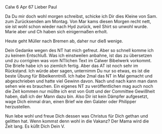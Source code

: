 Calw 6 Apr 67
Lieber Paul

Da Du mir doch wohl morgen schreibst, schicke ich Dir dies Kleine von Sam. zum Zurücksenden am Montag. Von Mar kams diesen Morgen recht nett, sie ist wohl schon wieder nach Hyd zurück, weil Shirt so unwohl wurde. Marie aber und Ch haben sich einigermaßen erholt.

Heute geht Müller nach Bremen ab, daher nur dieß wenige.

Dein Gedanke wegen des NT hat mich gefreut. Aber so schnell komme ich zu keinem Entschluß. Was ich einstweilen anbahne, ist das zu übersetzen und zu corrigiren was vom NTlichen Text im Calwer Bibelwerk vorkommt. Die Briefe habe ich so ziemlich fertig. Aber das AT ist noch sehr im Rückstand. Ich würde aber sagen, unternimm Du nur so etwas, es ist die beste Übung für Bibelkenntniß. Ich habe 2mal das NT in Mal gemacht und abgeschrieben und hatte viel Gewinn davon. Nach und nach kann man dann sehen wie es brauchen. Ein eigenes NT zu veröffentlichen mag auch noch die Zeit kommen nur müßte ich erst von Gott und der Committee Gewißheit haben, daß ich der Mann dazu bin. Also Dir ist kein Dämpfer aufgesetzt, wage Dich einmal dran, einen Brief wie den Galater oder Philipper herzustellen.

Nun lebe wohl und freue Dich dessen was Christus für Dich gethan und gelitten hat. Wenn kommst denn wohl in die Vakanz? Der Mama wird die Zeit lang. Es küßt Dich
 Dein V.
